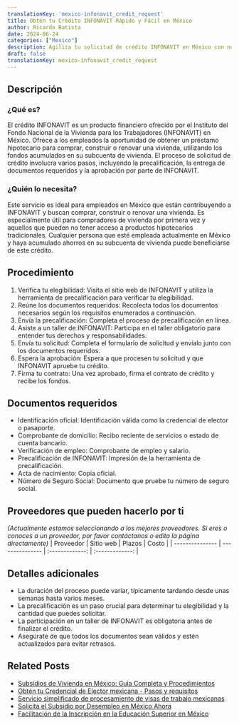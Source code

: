 ```yaml
---
translationKey: 'mexico-infonavit_credit_request'
title: Obtén tu Crédito INFONAVIT Rápido y Fácil en México
author: Ricardo Batista
date: 2024-06-24
categories: ["Mexico"]
description: Agiliza tu solicitud de crédito INFONAVIT en México con nuestra guía detallada y acelera tu camino hacia la propiedad de una vivienda.
draft: false
translationKey: mexico-infonavit_credit_request
---
```


## Descripción
### ¿Qué es?
El crédito INFONAVIT es un producto financiero ofrecido por el Instituto del Fondo Nacional de la Vivienda para los Trabajadores (INFONAVIT) en México. Ofrece a los empleados la oportunidad de obtener un préstamo hipotecario para comprar, construir o renovar una vivienda, utilizando los fondos acumulados en su subcuenta de vivienda. El proceso de solicitud de crédito involucra varios pasos, incluyendo la precalificación, la entrega de documentos requeridos y la aprobación por parte de INFONAVIT.

### ¿Quién lo necesita?
Este servicio es ideal para empleados en México que están contribuyendo a INFONAVIT y buscan comprar, construir o renovar una vivienda. Es especialmente útil para compradores de vivienda por primera vez y aquellos que pueden no tener acceso a productos hipotecarios tradicionales. Cualquier persona que esté empleada actualmente en México y haya acumulado ahorros en su subcuenta de vivienda puede beneficiarse de este crédito.

## Procedimiento

1. Verifica tu elegibilidad: Visita el sitio web de INFONAVIT y utiliza la herramienta de precalificación para verificar tu elegibilidad.
2. Reúne los documentos requeridos: Recolecta todos los documentos necesarios según los requisitos enumerados a continuación.
3. Envía la precalificación: Completa el proceso de precalificación en línea.
4. Asiste a un taller de INFONAVIT: Participa en el taller obligatorio para entender tus derechos y responsabilidades.
5. Envía tu solicitud: Completa el formulario de solicitud y envíalo junto con los documentos requeridos.
6. Espera la aprobación: Espera a que procesen tu solicitud y que INFONAVIT apruebe tu crédito.
7. Firma tu contrato: Una vez aprobado, firma el contrato de crédito y recibe los fondos.

## Documentos requeridos

- Identificación oficial: Identificación válida como la credencial de elector o pasaporte.
- Comprobante de domicilio: Recibo reciente de servicios o estado de cuenta bancario.
- Verificación de empleo: Comprobante de empleo y salario.
- Precalificación de INFONAVIT: Impresión de la herramienta de precalificación.
- Acta de nacimiento: Copia oficial.
- Número de Seguro Social: Documento que pruebe tu número de seguro social.

## Proveedores que pueden hacerlo por ti
_(Actualmente estamos seleccionando a los mejores proveedores. Si eres o conoces a un proveedor, por favor contáctanos o edita la página directamente)_
| Proveedor       |     Sitio web    |     Plazos    |       Costo      |
| --------------- | --------------- |  :-------------: | :-------------: |

## Detalles adicionales

- La duración del proceso puede variar, típicamente tardando desde unas semanas hasta varios meses.
- La precalificación es un paso crucial para determinar tu elegibilidad y la cantidad que puedes solicitar.
- La participación en un taller de INFONAVIT es obligatoria antes de finalizar el crédito.
- Asegúrate de que todos los documentos sean válidos y estén actualizados para evitar retrasos.
## Related Posts

- [Subsidios de Vivienda en México: Guía Completa y Procedimientos](https://tramitit.com/es/guides/mexico/solicitud_de_subsidio_para_vivienda/)
- [Obtén tu Credencial de Elector mexicana - Pasos y requisitos](https://tramitit.com/es/guides/mexico/credencial_para_votar/)
- [Servicio simplificado de procesamiento de visas de trabajo mexicanas](https://tramitit.com/es/guides/mexico/tr%C3%A1mite_de_visa_de_trabajo/)
- [Solicita el Subsidio por Desempleo en México Ahora](https://tramitit.com/es/guides/mexico/solicitud_de_subsidio_para_desempleo/)
- [Facilitación de la Inscripción en la Educación Superior en México](https://tramitit.com/es/guides/mexico/inscripci%C3%B3n_a_educaci%C3%B3n_superior/)